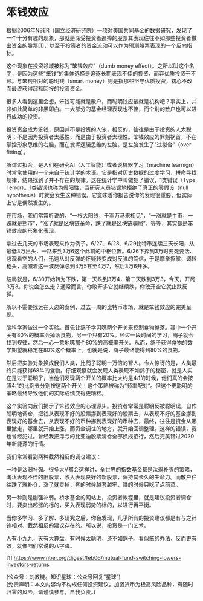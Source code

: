 # 笨钱效应

根据2006年NBER（国立经济研究院）一项对美国共同基金的数据研究，发现了一个十分有趣的现象，那就是深受投资者追捧的股票其表现往往不如那些投资者撤出资金的股票[1]，以至于投资者的资金流动可以作为预测股票表现的一个反向指标。

这个现象在投资领域被称为“笨钱效应”（dumb money effect）。之所以叫这个名字，是因为这些“笨钱”的集体选择是追逐长期表现不佳的投资，而弃优质投资于不顾。与笨钱相对的聪明钱（smart money）则是指那些坚守优质投资，初心不改而最终获得超额回报的投资资金。

很多人看到这里会想，笨钱可能就是散户，而聪明钱应该就是机构吧？事实上，并非如此简单的非黑即白。一大部分的基金经理表现也不佳，而个别的散户也可以进行成功的投资。

投资资金成为笨钱，原因并不是投资的人笨，相反的，往往是由于投资的人太聪明；不是因为投资者太感性，而是由于投资者太理性。笨钱效应的罪魁祸首，不在掌控形象思维的右脑，而在发挥逻辑思维的左脑。是左脑发生了“过拟合”（over-fitting）。

所谓过拟合，是人们在研究AI（人工智能）或者说机器学习（machine learnign）时常常使用的一个来自于统计学的术语。它是指对历史数据的过度学习，拼命寻找规律，结果找到了并不存在的规律。这在统计学中叫做犯了错误，1类错误（Type I error）。1类错误也称为假阳性，当研究人员错误地拒绝了真正的零假设（null hypothesis）时就会发生这种错误。它意味着你报告说你的发现很重要，但实际上它是偶然发生的。

在市场，我们常常听说的，“一根大阳线，千军万马来相见”，“一涨就是牛市，一跌就是熊市”，“涨了就是区块链革命，跌了就是区块链骗局”，等等，其实都是笨钱效应的形象化表现。

拿过去几天的市场表现来作为例子。6/27、6/28、6/29比特币连续三天长阳，从最低3万出头，一路来到3万6这个此前的中枢位置。6/26下探到3万时要死要活、悲观看空的人们，迅速从对反弹的怀疑转变成对反弹的笃信，于是摩拳擦掌，调转枪头，高喊着这一波反弹必到4万5甚至4万7，然后3万6开多。

结局就是，6/30开始转为下跌，第一天跌到3万4，第二天跌到3万3，今天，开局3万3。你说会怎么走？通常而言，你敢开多它就继续跌，你敢开空它就止跌反弹。

所以不需要找远在天边的案例，过去一周的比特币市场，就是笨钱效应的完美呈现。

脑科学家做过一个实验。首先让鸽子学习啄两个开关来控制食物掉落。其中一个开关有80%的概率会掉落食物，另一个只有20%。经过一段时间的学习，鸽子就会找到规律，然后一心一意地啄那个80%的高概率开关。从而，鸽子获得食物的数学期望就稳定在80%这个概率上。也就是说，鸽子最终能得到80%的食物。

然后把实验对象换成我们人类，比鸽子聪明一万倍的智人。令人惊讶的是，人类最终只能获得68%的食物。仔细观察就会发现人类表现不如鸽子的秘密，就是人实在是过于聪明了，当他们发现两个开关的概率比大约是4:1的时候，他们真的会按照4:1的比例去分别按这两个开关！这个策略被称为“频率配对”。但这个更聪明的策略最终导致他们的实际成绩变得更糟糕。

这个实验向我们揭示了笨钱效应的心理源头。投资者常常是聪明反被聪明误，自作聪明地调仓，把钱从表现不好的股票挪到表现好的股票去，从表现不好的基金挪到表现好的基金去，从表现不好的币种挪到表现好的币种去，最终，往往是资金从哪里撤走，哪里就开始上涨，而资金调往的地方，就开始回调整理。这样的错误，我也曾经犯过。曾经我把浮亏的比亚迪股票清仓全部换成招行，然后完美错过2020年新能源的行情。

我们常常看到两种截然相反的调仓建议：

一种是汰弱补强。很多大V都会这样讲，全世界的指数基金都是汰弱补强的策略，淘汰表现不佳的旧股票，收入表现良好的新股票，保持其长久的生命力。而散户往往跌了就补仓，涨了就卖掉，套的时候越套越牢，赚的时候只吃了点前菜。

另一种则是削强补弱。桥水基金的网站上，投资者教程里，就是建议投资者调仓时，要卖出超涨的标的，买入表现弱势的标的，以进行再平衡。

当你多学习、多了解、多研究之后，你会发现，几乎所有的投资建议都是有与之针锋相对、截然相反的建议存在的。所以说，投资是一门艺术。

人有小九九，天有大算盘。有时候太聪明，还不如鸽子。看似笨的办法，反而更有效，就像咱们常说的八字诀。

[1] https://www.nber.org/digest/feb06/mutual-fund-switching-lowers-investors-returns

(公众号：刘教链。知识星球：公众号回复“星球”) \
(免责声明：本文内容均不构成任何投资建议。加密货币为极高风险品种，有随时归零的风险，请谨慎参与，自我负责。)
